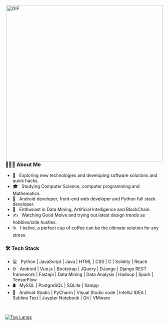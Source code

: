 <img align="right" alt="GIF" src="https://github.com/uxk0587/uxk0587/blob/main/gif3.gif" width="500"/>

<h3> 👨🏻‍💻 About Me </h3>

- 🤔 &nbsp; Exploring new technologies and developing software solutions and quick hacks.
- 🎓 &nbsp; Studying Computer Science, computer programming and Mathematics.
- 💼 &nbsp; Android developer, front-end web developer and Python full stack developer.
- 🌱 &nbsp; Enthusiast in Data Mining, Artificial Intelligence and BlockChain.
- ✍️ &nbsp; Watching Good Moive and trying out latest design trends as hobbies/side hustles.
- ☕ &nbsp; I belive, a perfect cup of coffee can be the ultimate solution for any stress. 

<h3>🛠 Tech Stack</h3>

- 💻 &nbsp; Python | JavaScript | Java | HTML | CSS | C | Solidity | Reach
- 🌐 &nbsp; Android | Vue.js | Bootstrap | JQuery | DJango | Django REST framework | Fastapi | Data Mining | Data Analysis | Hadoop | Spark | TensorFlow
- 🛢 &nbsp; MySQL | PostgreSQL | SQLite | Xampp
- 🔧 &nbsp; Android Studio | PyCharm | Visual Studio code | IntelliJ IDEA | Subline Text | Juypter Notebook | Git | VMware 

<br>

[![Top Langs](https://github-readme-stats.vercel.app/api/top-langs/?username=uxk0587&layout=compact&text_color=daf7dc&bg_color=151515&)](https://github.com/uxk0587/github-readme-stats)

